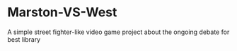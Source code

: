 # Marston-VS-West
A simple street fighter-like video game project about the ongoing debate for best library
